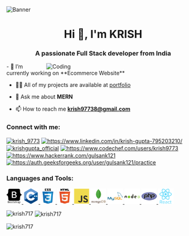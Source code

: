 <img  alt="Banner" width="2800px" src="https://previews.123rf.com/images/karpenkoilia/karpenkoilia1806/karpenkoilia180600011/102988806-vector-line-web-concept-for-programming-linear-web-banner-for-coding-.jpg">
<h1 align="center">Hi 👋, I'm KRISH</h1>
<h3 align="center">A passionate Full Stack developer from India</h3>
<img align="right" alt="Coding" width="400" src="https://website-assets-fd.freshworks.com/attachments/ckx7gghe201vdnyfng492lr4p-custom-reports-fd.one-half.png">
- 🔭 I’m currently working on **Ecommerce Website**


- 👨‍💻 All of my projects are available at [portfolio](https://portfoliocodingman.000webhostapp.com/avnish/indexkrish.html)

- 💬 Ask me about **MERN**

- 📫 How to reach me **krish97738@gmail.com**

<h3 align="left">Connect with me:</h3>
<p align="left">
<a href="https://twitter.com/krish_9773" target="blank"><img align="center" src="https://raw.githubusercontent.com/rahuldkjain/github-profile-readme-generator/master/src/images/icons/Social/twitter.svg" alt="krish_9773" height="30" width="40" /></a>
<a href="https://www.linkedin.com/in/krish-gupta-795203210/" target="blank"><img align="center" src="https://raw.githubusercontent.com/rahuldkjain/github-profile-readme-generator/master/src/images/icons/Social/linked-in-alt.svg" alt="https://www.linkedin.com/in/krish-gupta-795203210/" height="30" width="40" /></a>
<a href="https://instagram.com/krishgupta_official" target="blank"><img align="center" src="https://raw.githubusercontent.com/rahuldkjain/github-profile-readme-generator/master/src/images/icons/Social/instagram.svg" alt="krishgupta_official" height="30" width="40" /></a>
<a href="https://www.codechef.com/users/krish9773" target="blank"><img align="center" src="https://cdn.jsdelivr.net/npm/simple-icons@3.1.0/icons/codechef.svg" alt="https://www.codechef.com/users/krish9773" height="30" width="40" /></a>
<a href="https://www.hackerrank.com/gulsank121" target="blank"><img align="center" src="https://raw.githubusercontent.com/rahuldkjain/github-profile-readme-generator/master/src/images/icons/Social/hackerrank.svg" alt="https://www.hackerrank.com/gulsank121" height="30" width="40" /></a>
<a href="https://auth.geeksforgeeks.org/user/gulsank121/practice" target="blank"><img align="center" src="https://raw.githubusercontent.com/rahuldkjain/github-profile-readme-generator/master/src/images/icons/Social/geeks-for-geeks.svg" alt="https://auth.geeksforgeeks.org/user/gulsank121/practice" height="30" width="40" /></a>
</p>

<h3 align="left">Languages and Tools:</h3>
<p align="left"> <a href="https://getbootstrap.com" target="_blank" rel="noreferrer"> <img src="https://raw.githubusercontent.com/devicons/devicon/master/icons/bootstrap/bootstrap-plain-wordmark.svg" alt="bootstrap" width="40" height="40"/> </a> <a href="https://www.w3schools.com/cpp/" target="_blank" rel="noreferrer"> <img src="https://raw.githubusercontent.com/devicons/devicon/master/icons/cplusplus/cplusplus-original.svg" alt="cplusplus" width="40" height="40"/> </a> <a href="https://www.w3schools.com/css/" target="_blank" rel="noreferrer"> <img src="https://raw.githubusercontent.com/devicons/devicon/master/icons/css3/css3-original-wordmark.svg" alt="css3" width="40" height="40"/> </a> <a href="https://www.w3.org/html/" target="_blank" rel="noreferrer"> <img src="https://raw.githubusercontent.com/devicons/devicon/master/icons/html5/html5-original-wordmark.svg" alt="html5" width="40" height="40"/> </a> <a href="https://developer.mozilla.org/en-US/docs/Web/JavaScript" target="_blank" rel="noreferrer"> <img src="https://raw.githubusercontent.com/devicons/devicon/master/icons/javascript/javascript-original.svg" alt="javascript" width="40" height="40"/> </a> <a href="https://www.mongodb.com/" target="_blank" rel="noreferrer"> <img src="https://raw.githubusercontent.com/devicons/devicon/master/icons/mongodb/mongodb-original-wordmark.svg" alt="mongodb" width="40" height="40"/> </a> <a href="https://www.mysql.com/" target="_blank" rel="noreferrer"> <img src="https://raw.githubusercontent.com/devicons/devicon/master/icons/mysql/mysql-original-wordmark.svg" alt="mysql" width="40" height="40"/> </a> <a href="https://nodejs.org" target="_blank" rel="noreferrer"> <img src="https://raw.githubusercontent.com/devicons/devicon/master/icons/nodejs/nodejs-original-wordmark.svg" alt="nodejs" width="40" height="40"/> </a> <a href="https://www.php.net" target="_blank" rel="noreferrer"> <img src="https://raw.githubusercontent.com/devicons/devicon/master/icons/php/php-original.svg" alt="php" width="40" height="40"/> </a> <a href="https://reactjs.org/" target="_blank" rel="noreferrer"> <img src="https://raw.githubusercontent.com/devicons/devicon/master/icons/react/react-original-wordmark.svg" alt="react" width="40" height="40"/> </a> </p>

<p><img align="left" src="https://github-readme-stats.vercel.app/api/top-langs?username=krish717&show_icons=true&locale=en&layout=compact" alt="krish717" /></p>

<p>&nbsp;<img align="center" src="https://github-readme-stats.vercel.app/api?username=krish717&show_icons=true&locale=en" alt="krish717" /></p>

<p><img align="center" src="https://github-readme-streak-stats.herokuapp.com/?user=krish717&" alt="krish717" /></p>
